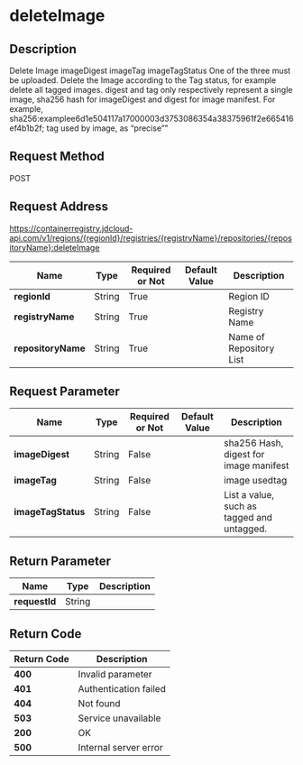 # deleteImage


## Description
Delete Image
imageDigest imageTag imageTagStatus One of the three must be uploaded.
Delete the Image according to the Tag status, for example delete all tagged images.
digest and tag only respectively represent a single image, sha256 hash for imageDigest and digest for image manifest.
For example, sha256:examplee6d1e504117a17000003d3753086354a38375961f2e665416ef4b1b2f; tag used by image, as “precise”" 


## Request Method
POST

## Request Address
https://containerregistry.jdcloud-api.com/v1/regions/{regionId}/registries/{registryName}/repositories/{repositoryName}:deleteImage

|Name|Type|Required or Not|Default Value|Description|
|---|---|---|---|---|
|**regionId**|String|True| |Region ID|
|**registryName**|String|True| |Registry Name|
|**repositoryName**|String|True| |Name of Repository List|

## Request Parameter
|Name|Type|Required or Not|Default Value|Description|
|---|---|---|---|---|
|**imageDigest**|String|False| |sha256 Hash, digest for image manifest|
|**imageTag**|String|False| |image usedtag|
|**imageTagStatus**|String|False| |List a value, such as tagged and untagged.|


## Return Parameter
|Name|Type|Description|
|---|---|---|
|**requestId**|String| |


## Return Code
|Return Code|Description|
|---|---|
|**400**|Invalid parameter|
|**401**|Authentication failed|
|**404**|Not found|
|**503**|Service unavailable|
|**200**|OK|
|**500**|Internal server error|
